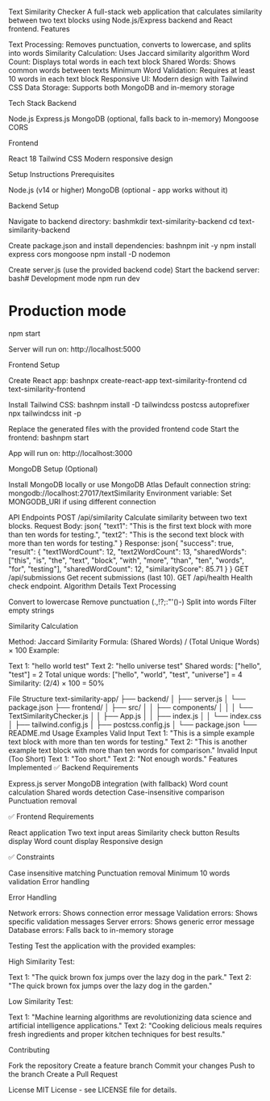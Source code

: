 Text Similarity Checker
A full-stack web application that calculates similarity between two text blocks using Node.js/Express backend and React frontend.
Features

Text Processing: Removes punctuation, converts to lowercase, and splits into words
Similarity Calculation: Uses Jaccard similarity algorithm
Word Count: Displays total words in each text block
Shared Words: Shows common words between texts
Minimum Word Validation: Requires at least 10 words in each text block
Responsive UI: Modern design with Tailwind CSS
Data Storage: Supports both MongoDB and in-memory storage

Tech Stack
Backend

Node.js
Express.js
MongoDB (optional, falls back to in-memory)
Mongoose
CORS

Frontend

React 18
Tailwind CSS
Modern responsive design

Setup Instructions
Prerequisites

Node.js (v14 or higher)
MongoDB (optional - app works without it)

Backend Setup

Navigate to backend directory:
bashmkdir text-similarity-backend
cd text-similarity-backend

Create package.json and install dependencies:
bashnpm init -y
npm install express cors mongoose
npm install -D nodemon

Create server.js (use the provided backend code)
Start the backend server:
bash# Development mode
npm run dev

# Production mode
npm start

Server will run on: http://localhost:5000

Frontend Setup

Create React app:
bashnpx create-react-app text-similarity-frontend
cd text-similarity-frontend

Install Tailwind CSS:
bashnpm install -D tailwindcss postcss autoprefixer
npx tailwindcss init -p

Replace the generated files with the provided frontend code
Start the frontend:
bashnpm start

App will run on: http://localhost:3000

MongoDB Setup (Optional)

Install MongoDB locally or use MongoDB Atlas
Default connection string: mongodb://localhost:27017/textSimilarity
Environment variable: Set MONGODB_URI if using different connection

API Endpoints
POST /api/similarity
Calculate similarity between two text blocks.
Request Body:
json{
  "text1": "This is the first text block with more than ten words for testing.",
  "text2": "This is the second text block with more than ten words for testing."
}
Response:
json{
  "success": true,
  "result": {
    "text1WordCount": 12,
    "text2WordCount": 13,
    "sharedWords": ["this", "is", "the", "text", "block", "with", "more", "than", "ten", "words", "for", "testing"],
    "sharedWordCount": 12,
    "similarityScore": 85.71
  }
}
GET /api/submissions
Get recent submissions (last 10).
GET /api/health
Health check endpoint.
Algorithm Details
Text Processing

Convert to lowercase
Remove punctuation (.,!?;:"'()-)
Split into words
Filter empty strings

Similarity Calculation

Method: Jaccard Similarity
Formula: (Shared Words) / (Total Unique Words) × 100
Example:

Text 1: "hello world test"
Text 2: "hello universe test"
Shared words: ["hello", "test"] = 2
Total unique words: ["hello", "world", "test", "universe"] = 4
Similarity: (2/4) × 100 = 50%



File Structure
text-similarity-app/
├── backend/
│   ├── server.js
│   └── package.json
├── frontend/
│   ├── src/
│   │   ├── components/
│   │   │   └── TextSimilarityChecker.js
│   │   ├── App.js
│   │   ├── index.js
│   │   └── index.css
│   ├── tailwind.config.js
│   ├── postcss.config.js
│   └── package.json
└── README.md
Usage Examples
Valid Input
Text 1: "This is a simple example text block with more than ten words for testing."
Text 2: "This is another example text block with more than ten words for comparison."
Invalid Input (Too Short)
Text 1: "Too short."
Text 2: "Not enough words."
Features Implemented
✅ Backend Requirements

Express.js server
MongoDB integration (with fallback)
Word count calculation
Shared words detection
Case-insensitive comparison
Punctuation removal

✅ Frontend Requirements

React application
Two text input areas
Similarity check button
Results display
Word count display
Responsive design

✅ Constraints

Case insensitive matching
Punctuation removal
Minimum 10 words validation
Error handling

Error Handling

Network errors: Shows connection error message
Validation errors: Shows specific validation messages
Server errors: Shows generic error message
Database errors: Falls back to in-memory storage

Testing
Test the application with the provided examples:

High Similarity Test:

Text 1: "The quick brown fox jumps over the lazy dog in the park."
Text 2: "The quick brown fox jumps over the lazy dog in the garden."


Low Similarity Test:

Text 1: "Machine learning algorithms are revolutionizing data science and artificial intelligence applications."
Text 2: "Cooking delicious meals requires fresh ingredients and proper kitchen techniques for best results."



Contributing

Fork the repository
Create a feature branch
Commit your changes
Push to the branch
Create a Pull Request

License
MIT License - see LICENSE file for details.
